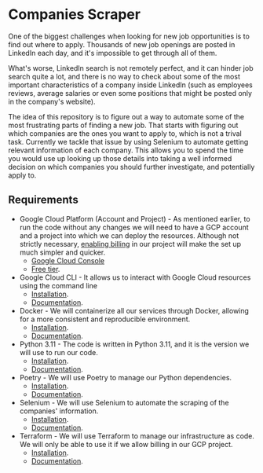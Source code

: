 # Companies Scraper

One of the biggest challenges when looking for new job opportunities is to find out where to apply. Thousands of new job openings are posted in LinkedIn each day, and it's impossible to get through all of them.

What's worse, LinkedIn search is not remotely perfect, and it can hinder job search quite a lot, and there is no way to check about some of the most important characteristics of a company inside LinkedIn (such as employees reviews, average salaries or even some positions that might be posted only in the company's website).

The idea of this repository is to figure out a way to automate some of the most frustrating parts of finding a new job. That starts with figuring out which companies are the ones you want to apply to, which is not a trival task. Currently we tackle that issue by using Selenium to automate getting relevant information of each company. This allows you to spend the time you would use up looking up those details into taking a well informed decision on which companies you should further investigate, and potentially apply to.

## Requirements

- Google Cloud Platform (Account and Project) - As mentioned earlier, to run the code without any changes we will need to have a GCP account and a project into which we can deploy the resources. Although not strictly necessary, [enabling billing](https://cloud.google.com/billing/docs/how-to/modify-project) in our project will make the set up much simpler and quicker.
  - [Google Cloud Console](https://cloud.google.com)
  - [Free tier](https://cloud.google.com/free).
- Google Cloud CLI - It allows us to interact with Google Cloud resources using the command line
  - [Installation](https://cloud.google.com/sdk/docs/install).
  - [Documentation](https://cloud.google.com/sdk/gcloud).
- Docker - We will containerize all our services through Docker, allowing for a more consistent and reproducible environment.
  - [Installation](https://docs.docker.com/get-docker/).
  - [Documentation](https://docs.docker.com/).
- Python 3.11 - The code is written in Python 3.11, and it is the version we will use to run our code.
  - [Installation](https://www.python.org/downloads/).
  - [Documentation](https://docs.python.org/3/).
- Poetry - We will use Poetry to manage our Python dependencies.
  - [Installation](https://python-poetry.org/docs/#installation).
  - [Documentation](https://python-poetry.org/docs/).
- Selenium - We will use Selenium to automate the scraping of the companies' information.
  - [Installation](https://selenium-python.readthedocs.io/installation.html).
  - [Documentation](https://selenium-python.readthedocs.io/).
- Terraform - We will use Terraform to manage our infrastructure as code. We will only be able to use it if we allow billing in our GCP project.
  - [Installation](https://learn.hashicorp.com/tutorials/terraform/install-cli).
  - [Documentation](https://learn.hashicorp.com/collections/terraform/gcp-get-started).

